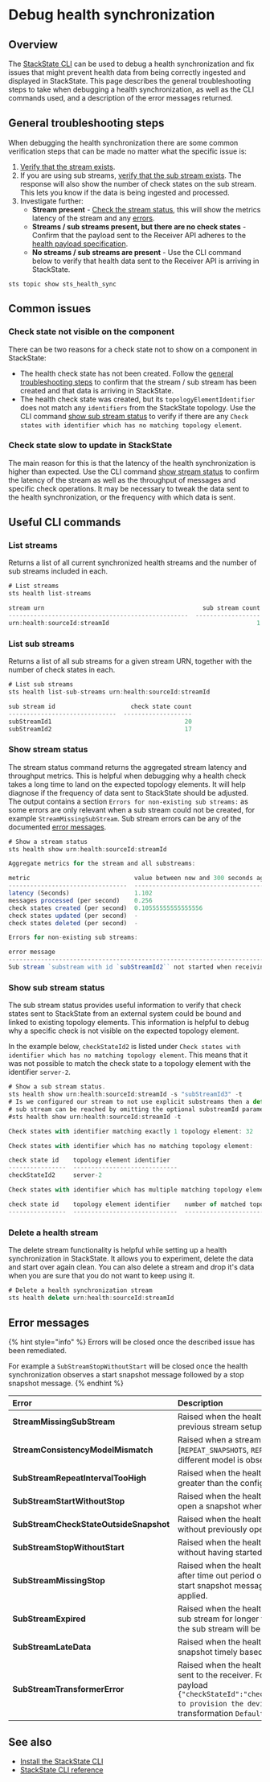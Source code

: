 # Debug health synchronization

## Overview
The [StackState CLI](/setup/installation/cli-install.md) can be used to debug a health synchronization and fix issues that might prevent health data from being correctly ingested and displayed in StackState. This page describes the general troubleshooting steps to take when debugging a health synchronization, as well as the CLI commands used, and a description of the error messages returned.

## General troubleshooting steps

When debugging the health synchronization there are some common verification steps that can be made no matter what the specific issue is:

1. [Verify that the stream exists](debug-health-sync.md#list-streams).
2. If you are using sub streams, [verify that the sub stream exists](debug-health-sync.md#list-sub-streams). The response will also show the number of check states on the sub stream. This lets you know if the data is being ingested and processed.
3. Investigate further:
    * **Stream present** - [Check the stream status](debug-health-sync.md#show-stream-status), this will show the metrics latency of the stream and any [errors](debug-health-sync.md#error-messages).
    * **Streams / sub streams present, but there are no check states** - Confirm that the payload sent to the Receiver API adheres to the [health payload specification](/configure/health/send-health-data.md).
    * **No streams / sub streams are present** - Use the CLI command below to verify that health data sent to the Receiver API is arriving in StackState. 
```buildoutcfg
sts topic show sts_health_sync
```

## Common issues

### Check state not visible on the component

There can be two reasons for a check state not to show on a component in StackState:
* The health check state has not been created. Follow the [general troubleshooting steps](debug-health-sync.md#general-troubleshooting-steps) to confirm that the stream / sub stream has been created and that data is arriving in StackState.
* The health check state was created, but its `topologyElementIdentifier` does not match any `identifiers` from the StackState topology. Use the CLI command [show sub stream status](debug-health-sync.md#show-sub-stream-status) to verify if there are any `Check states with identifier which has no matching topology element`.

### Check state slow to update in StackState

The main reason for this is that the latency of the health synchronization is higher than expected. Use the CLI command [show stream status](debug-health-sync.md#show-stream-status) to confirm the latency of the stream as well as the throughput of messages and specific check operations. It may be necessary to tweak the data sent to the health synchronization, or the frequency with which data is sent.

## Useful CLI commands


### List streams

Returns a list of all current synchronized health streams and the number of sub streams included in each.

```javascript
# List streams
sts health list-streams

stream urn                                            sub stream count
--------------------------------------------------  ------------------
urn:health:sourceId:streamId                                         1
```


### List sub streams

Returns a list of all sub streams for a given stream URN, together with the number of check states in each.

```javascript
# List sub streams
sts health list-sub-streams urn:health:sourceId:streamId 

sub stream id                     check state count
------------------------------  -------------------
subStreamId1                                     20
subStreamId2                                     17
```


### Show stream status

The stream status command returns the aggregated stream latency and throughput metrics. This is helpful when debugging why a health check takes a long time to land on the expected topology elements. It will help diagnose if the frequency of data sent to StackState should be adjusted.
The output contains a section `Errors for non-existing sub streams:` as some errors are only relevant when a sub stream could not be created, for example `StreamMissingSubStream`.
Sub stream errors can be any of the documented [error messages](debug-health-sync.md#error-messages).

```javascript
# Show a stream status
sts health show urn:health:sourceId:streamId

Aggregate metrics for the stream and all substreams:

metric                             value between now and 300 seconds ago    value between 300 and 600 seconds ago    value between 600 and 900 seconds ago
---------------------------------  ---------------------------------------  ---------------------------------------  ---------------------------------------
latency (Seconds)                  1.102                                    1.102                                    -
messages processed (per second)    0.256                                    0.16                                     -
check states created (per second)  0.10555555555555556                      0.10666666666666667                      -
check states updated (per second)  -                                        -                                        -
check states deleted (per second)  -                                        -                                        -

Errors for non-existing sub streams:

error message                                                                                   error occurrence count
----------------------------------------------------------------------------------------------  ------------------------
Sub stream `substream with id `subStreamId2`` not started when receiving snapshot stop                          6
```


### Show sub stream status

The sub stream status provides useful information to verify that check states sent to StackState from an external system could be bound and linked to existing topology elements. This information is helpful to debug why a specific check is not visible on the expected topology element.

In the example below,  `checkStateId2` is listed under `Check states with identifier which has no matching topology element`. This means that it was not possible to match the check state to a topology element with the identifier `server-2`. 


```javascript
# Show a sub stream status.
sts health show urn:health:sourceId:streamId -s "subStreamId3" -t
# Is we configured our stream to not use explicit substreams then a default 
# sub stream can be reached by omitting the optional substreamId parameter as in: 
#sts health show urn:health:sourceId:streamId -t

Check states with identifier matching exactly 1 topology element: 32

Check states with identifier which has no matching topology element:

check state id    topology element identifier
----------------  -----------------------------
checkStateId2     server-2

Check states with identifier which has multiple matching topology elements:

check state id    topology element identifier    number of matched topology elements
----------------  -----------------------------  -------------------------------------
```

### Delete a health stream

The delete stream functionality is helpful while setting up a health synchronization in StackState. It allows you to experiment, delete the data and start over again clean. You can also delete a stream and drop it's data when you are sure that you do not want to keep using it.

```javascript
# Delete a health synchronization stream
sts health delete urn:health:sourceId:streamId 

```

## Error messages

{% hint style="info" %}
Errors will be closed once the described issue has been remediated. 

For example a `SubStreamStopWithoutStart` will be closed once the health synchronization observes a start snapshot message followed by a stop snapshot message.
{% endhint %}

| Error| Description |
|:---|:---|
| **StreamMissingSubStream** | Raised when the health synchronization receives messages without a previous stream setup message as `start_snapshot` or `expiry`. |
| **StreamConsistencyModelMismatch** | Raised when a stream has been created with certain consistency model [`REPEAT_SNAPSHOTS`, `REPEAT_STATED`] and a message that belongs to a different model is observed.
| **SubStreamRepeatIntervalTooHigh** | Raised when the health synchronization receives a `repeat_interval_s` greater than the configured max of 30 minutes. |
| **SubStreamStartWithoutStop** | Raised when the health synchronization receives a second message to open a snapshot when a previous snapshot was still open. |
| **SubStreamCheckStateOutsideSnapshot** | Raised when the health synchronization receives external check states without previously opening a snapshot. |
| **SubStreamStopWithoutStart** | Raised when the health synchronization receives a stop snapshot message without having started a snapshot at all. |
| **SubStreamMissingStop** | Raised when the health synchronization does not receive a stop snapshot after time out period of two times the `repeat_interval_s` established in the start snapshot message. In this case an automatic stop snapshot will be applied. |
| **SubStreamExpired** | Raised when the health synchronization stops receiving data on a particular sub stream for longer than the configured `expiry_interval_s`. In this case, the sub stream will be deleted. |
| **SubStreamLateData** | Raised when the health synchronization does not receive a complete snapshot timely based on the established `repeat_interval_s`. |
| **SubStreamTransformerError** | Raised when the health synchronization is unable to interpret the payload sent to the receiver. For example, "Missing required field 'name'" with payload `{"checkStateId":"checkStateId3","health":"deviating","message":"Unable to provision the device. ","topologyElementIdentifier":"server-3"}` and transformation `Default Transformation`. |


## See also

* [Install the StackState CLI](/setup/installation/cli-install.md)
* [StackState CLI reference](/develop/reference/cli_reference.md)